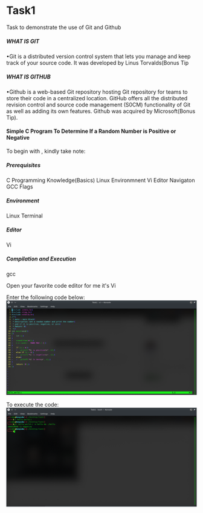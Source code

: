 # Task1
Task to demonstrate the use of Git and Github

##### WHAT IS GIT

•Git is a distributed version control system that lets you manage and keep track of your source code. It was developed by Linus Torvalds(Bonus Tip

#####  WHAT IS GITHUB

•Github is a web-based Git repository hosting Git repository for teams to store their code in a centralized location. GitHub offers all the distributed revision control and source code management (S0CM) functionality of Git as well as adding its own features.
Github was acquired by Microsoft(Bonus Tip).

#### Simple C Program To Determine If a Random Number is Positive or Negative
To begin with , kindly take note:
##### Prerequisites
C Programming Knowledge(Basics)
Linux Environmnent 
Vi Editor Navigaton
GCC Flags 
##### Environment
Linux Terminal
##### Editor
Vi 
##### Compilation and Execution
gcc

Open your favorite code editor for me it's Vi

Enter the following code below:
![](code.png)

To execute the code:
![](exec.png)


  

